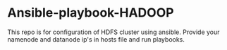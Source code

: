 # Ansible-playbook-HADOOP
This  repo is for configuration of HDFS cluster using ansible.
Provide your namenode and datanode ip's in hosts file and run playbooks.
